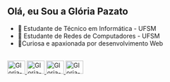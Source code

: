 ## Olá, eu Sou a Glória Pazato

- 🔭 Estudante de Técnico em Informática - UFSM
- 🔭 Estudante de Redes de Computadores  - UFSM
- 💬Curiosa e apaxionada por desenvolvimento Web

<div> 
  <a href="https://github.com/gloriapazato">
</div>
  
<div style= "display: inline_block"><br>
  <img algin="center" alt="Gloria-C" height ="30" width="40" src="https://cdn.jsdelivr.net/gh/devicons/devicon/icons/c/c-original.svg" />
    <img algin="center" alt="Gloria-Js" height ="30" width="40" src="https://cdn.jsdelivr.net/gh/devicons/devicon/icons/javascript/javascript-original.svg" />
  <img algin="center" alt="Gloria-Ts" height ="30" width="40" src="https://cdn.jsdelivr.net/gh/devicons/devicon/icons/typescript/typescript-original.svg" />
    <img  algin="center" alt="Gloria-Docker" height ="30" width="40" src="https://cdn.jsdelivr.net/gh/devicons/devicon/icons/docker/docker-original.svg" />
<platform name="electron">
    <icon src="res/electron/icon.png" />
</platform>
</div>
